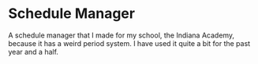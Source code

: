 # Schedule Manager
A schedule manager that I made for my school, the Indiana Academy, because it has a weird period system. I have used it quite a bit for the past year and a half.